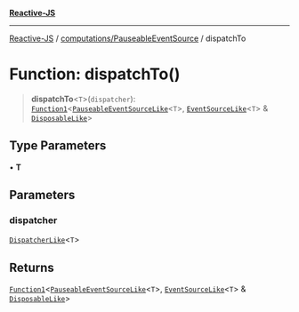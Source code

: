 [**Reactive-JS**](../../../README.md)

***

[Reactive-JS](../../../README.md) / [computations/PauseableEventSource](../README.md) / dispatchTo

# Function: dispatchTo()

> **dispatchTo**\<`T`\>(`dispatcher`): [`Function1`](../../../functions/type-aliases/Function1.md)\<[`PauseableEventSourceLike`](../../interfaces/PauseableEventSourceLike.md)\<`T`\>, [`EventSourceLike`](../../interfaces/EventSourceLike.md)\<`T`\> & [`DisposableLike`](../../../utils/interfaces/DisposableLike.md)\>

## Type Parameters

• **T**

## Parameters

### dispatcher

[`DispatcherLike`](../../../utils/interfaces/DispatcherLike.md)\<`T`\>

## Returns

[`Function1`](../../../functions/type-aliases/Function1.md)\<[`PauseableEventSourceLike`](../../interfaces/PauseableEventSourceLike.md)\<`T`\>, [`EventSourceLike`](../../interfaces/EventSourceLike.md)\<`T`\> & [`DisposableLike`](../../../utils/interfaces/DisposableLike.md)\>
